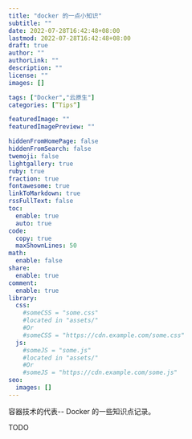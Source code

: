 ```yaml
---
title: "docker 的一点小知识"
subtitle: ""
date: 2022-07-28T16:42:48+08:00
lastmod: 2022-07-28T16:42:48+08:00
draft: true
author: ""
authorLink: ""
description: ""
license: ""
images: []

tags: ["Docker","云原生"]
categories: [”Tips“]

featuredImage: ""
featuredImagePreview: ""

hiddenFromHomePage: false
hiddenFromSearch: false
twemoji: false
lightgallery: true
ruby: true
fraction: true
fontawesome: true
linkToMarkdown: true
rssFullText: false
toc:
  enable: true
  auto: true
code:
  copy: true
  maxShownLines: 50
math:
  enable: false
share:
  enable: true
comment:
  enable: true
library:
  css:
    #someCSS = "some.css"
    #located in "assets/"
    #Or
    #someCSS = "https://cdn.example.com/some.css"
  js:
    #someJS = "some.js"
    #located in "assets/"
    #Or
    #someJS = "https://cdn.example.com/some.js"
seo:
  images: []
---
```




容器技术的代表-- Docker 的一些知识点记录。

<!--more-->

TODO
